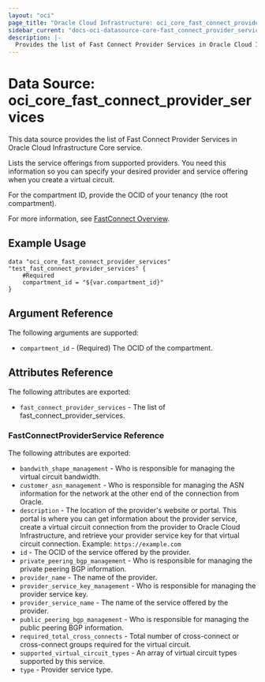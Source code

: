 ```yaml
---
layout: "oci"
page_title: "Oracle Cloud Infrastructure: oci_core_fast_connect_provider_services"
sidebar_current: "docs-oci-datasource-core-fast_connect_provider_services"
description: |-
  Provides the list of Fast Connect Provider Services in Oracle Cloud Infrastructure Core service
---
```


# Data Source: oci_core_fast_connect_provider_services
This data source provides the list of Fast Connect Provider Services in Oracle Cloud Infrastructure Core service.

Lists the service offerings from supported providers. You need this
information so you can specify your desired provider and service
offering when you create a virtual circuit.

For the compartment ID, provide the OCID of your tenancy (the root compartment).

For more information, see [FastConnect Overview](https://docs.cloud.oracle.com/iaas/Content/Network/Concepts/fastconnect.htm).


## Example Usage

```hcl
data "oci_core_fast_connect_provider_services" "test_fast_connect_provider_services" {
	#Required
	compartment_id = "${var.compartment_id}"
}
```

## Argument Reference

The following arguments are supported:

* `compartment_id` - (Required) The OCID of the compartment.


## Attributes Reference

The following attributes are exported:

* `fast_connect_provider_services` - The list of fast_connect_provider_services.

### FastConnectProviderService Reference

The following attributes are exported:

* `bandwith_shape_management` - Who is responsible for managing the virtual circuit bandwidth. 
* `customer_asn_management` - Who is responsible for managing the ASN information for the network at the other end of the connection from Oracle. 
* `description` - The location of the provider's website or portal. This portal is where you can get information about the provider service, create a virtual circuit connection from the provider to Oracle Cloud Infrastructure, and retrieve your provider service key for that virtual circuit connection.  Example: `https://example.com` 
* `id` - The OCID of the service offered by the provider. 
* `private_peering_bgp_management` - Who is responsible for managing the private peering BGP information. 
* `provider_name` - The name of the provider. 
* `provider_service_key_management` - Who is responsible for managing the provider service key. 
* `provider_service_name` - The name of the service offered by the provider. 
* `public_peering_bgp_management` - Who is responsible for managing the public peering BGP information. 
* `required_total_cross_connects` - Total number of cross-connect or cross-connect groups required for the virtual circuit. 
* `supported_virtual_circuit_types` - An array of virtual circuit types supported by this service. 
* `type` - Provider service type. 

